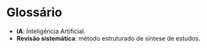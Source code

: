 # Glossário
- **IA**: Inteligência Artificial.
- **Revisão sistemática**: método estruturado de síntese de estudos.